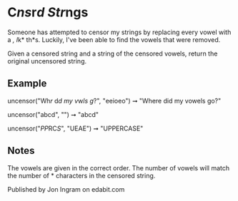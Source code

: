 # C*ns*r*d Str*ngs

Someone has attempted to censor my strings by replacing every vowel with a *, l*k* th*s. Luckily, I've been able to find the vowels that were removed.

Given a censored string and a string of the censored vowels, return the original uncensored string.

## Example

uncensor("Wh*r* d*d my v*w*ls g*?", "eeioeo") ➞ "Where did my vowels go?"

uncensor("abcd", "") ➞ "abcd"

uncensor("*PP*RC*S*", "UEAE") ➞ "UPPERCASE"

## Notes

The vowels are given in the correct order.
The number of vowels will match the number of \* characters in the censored string.

Published by Jon Ingram on edabit.com

